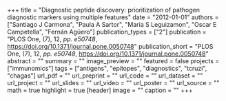 +++
title = "Diagnostic peptide discovery: prioritization of pathogen diagnostic markers using multiple features"
date = "2012-01-01"
authors = ["Santiago J Carmona", "Paula A Sartor", "Maria S Leguizamon", "Oscar E Campetella", "Fernán Agüero"]
publication_types = ["2"]
publication = "PLOS One, (7), 12, _pp. e50748_, https://doi.org/10.1371/journal.pone.0050748"
publication_short = "PLOS One, (7), 12, _pp. e50748_, https://doi.org/10.1371/journal.pone.0050748"
abstract = ""
summary = ""
image_preview = ""
featured = false
projects = ["immunomics"]
tags = ["antigens", "epitopes", "diagnostics", "tcruzi", "chagas"]
url_pdf = ""
url_preprint = ""
url_code = ""
url_dataset = ""
url_project = ""
url_slides = ""
url_video = ""
url_poster = ""
url_source = ""
math = true
highlight = true
[header]
image = ""
caption = ""
+++
